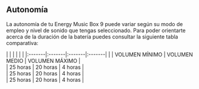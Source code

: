 ## Autonomía

La autonomía de tu Energy Music Box 9 puede variar según su modo de empleo y nivel de sonido que tengas seleccionado. Para poder orientarte acerca de la duración de la batería puedes consultar la siguiente tabla comparativa:

|  |  |  |  |  |
|:-------|:-------|:-------|:-------|
|  | VOLUMEN MÍNIMO | VOLUMEN MEDIO | VOLUMEN MÁXIMO | <br>
| 25 horas | 20 horas | 4 horas | <br>
| 25 horas | 20 horas | 4 horas |<br>
| 25 horas | 20 horas | 4 horas |<br>

<br><br>




